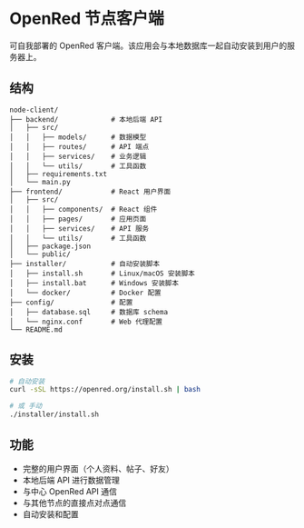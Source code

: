 # OpenRed 节点客户端

可自我部署的 OpenRed 客户端。该应用会与本地数据库一起自动安装到用户的服务器上。

## 结构

```
node-client/
├── backend/             # 本地后端 API
│   ├── src/
│   │   ├── models/      # 数据模型
│   │   ├── routes/      # API 端点
│   │   ├── services/    # 业务逻辑
│   │   └── utils/       # 工具函数
│   ├── requirements.txt
│   └── main.py
├── frontend/            # React 用户界面
│   ├── src/
│   │   ├── components/  # React 组件
│   │   ├── pages/       # 应用页面
│   │   ├── services/    # API 服务
│   │   └── utils/       # 工具函数
│   ├── package.json
│   └── public/
├── installer/           # 自动安装脚本
│   ├── install.sh       # Linux/macOS 安装脚本
│   ├── install.bat      # Windows 安装脚本
│   └── docker/          # Docker 配置
├── config/              # 配置
│   ├── database.sql     # 数据库 schema
│   └── nginx.conf       # Web 代理配置
└── README.md
```

## 安装

```bash
# 自动安装
curl -sSL https://openred.org/install.sh | bash

# 或 手动
./installer/install.sh
```

## 功能

- 完整的用户界面（个人资料、帖子、好友）
- 本地后端 API 进行数据管理
- 与中心 OpenRed API 通信
- 与其他节点的直接点对点通信
- 自动安装和配置
